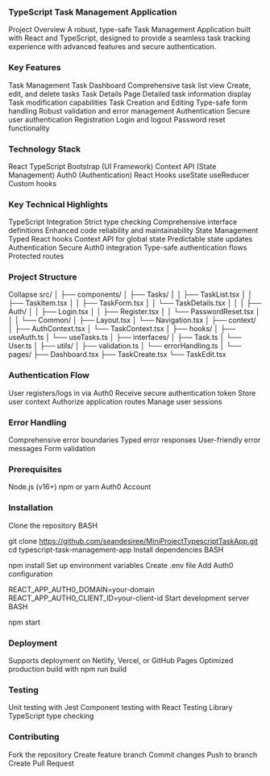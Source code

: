 ### TypeScript Task Management Application
Project Overview
A robust, type-safe Task Management Application built with React and TypeScript, designed to provide a seamless task tracking experience with advanced features and secure authentication.

### Key Features
Task Management
Task Dashboard
Comprehensive task list view
Create, edit, and delete tasks
Task Details Page
Detailed task information display
Task modification capabilities
Task Creation and Editing
Type-safe form handling
Robust validation and error management
Authentication
Secure user authentication
Registration
Login and logout
Password reset functionality

### Technology Stack
React
TypeScript
Bootstrap (UI Framework)
Context API (State Management)
Auth0 (Authentication)
React Hooks
useState
useReducer
Custom hooks

### Key Technical Highlights
TypeScript Integration
Strict type checking
Comprehensive interface definitions
Enhanced code reliability and maintainability
State Management
Typed React hooks
Context API for global state
Predictable state updates
Authentication
Secure Auth0 integration
Type-safe authentication flows
Protected routes

### Project Structure

Collapse
src/
│
├── components/
│   ├── Tasks/
│   │   ├── TaskList.tsx
│   │   ├── TaskItem.tsx
│   │   ├── TaskForm.tsx
│   │   └── TaskDetails.tsx
│   │
│   ├── Auth/
│   │   ├── Login.tsx
│   │   ├── Register.tsx
│   │   └── PasswordReset.tsx
│   │
│   └── Common/
│       ├── Layout.tsx
│       └── Navigation.tsx
│
├── context/
│   ├── AuthContext.tsx
│   └── TaskContext.tsx
│
├── hooks/
│   ├── useAuth.ts
│   └── useTasks.ts
│
├── interfaces/
│   ├── Task.ts
│   └── User.ts
│
├── utils/
│   ├── validation.ts
│   └── errorHandling.ts
│
└── pages/
    ├── Dashboard.tsx
    ├── TaskCreate.tsx
    └── TaskEdit.tsx
 
### Authentication Flow
User registers/logs in via Auth0
Receive secure authentication token
Store user context
Authorize application routes
Manage user sessions

### Error Handling
Comprehensive error boundaries
Typed error responses
User-friendly error messages
Form validation

### Prerequisites
Node.js (v16+)
npm or yarn
Auth0 Account

### Installation
Clone the repository
BASH

git clone https://github.com/seandesiree/MiniProjectTypescriptTaskApp.git
cd typescript-task-management-app
Install dependencies
BASH

npm install
Set up environment variables
Create .env file
Add Auth0 configuration

REACT_APP_AUTH0_DOMAIN=your-domain
REACT_APP_AUTH0_CLIENT_ID=your-client-id
Start development server
BASH

npm start

### Deployment
Supports deployment on Netlify, Vercel, or GitHub Pages
Optimized production build with npm run build

### Testing
Unit testing with Jest
Component testing with React Testing Library
TypeScript type checking

### Contributing
Fork the repository
Create feature branch
Commit changes
Push to branch
Create Pull Request
